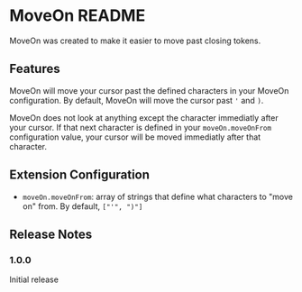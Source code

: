 # MoveOn README

MoveOn was created to make it easier to move past closing tokens.

## Features

MoveOn will move your cursor past the defined characters in your MoveOn configuration. By default, MoveOn will move the cursor past `'` and `)`.

MoveOn does not look at anything except the character immediatly after your cursor. If that next character is defined in your `moveOn.moveOnFrom` configuration value, your cursor will be moved immediatly after that character.

## Extension Configuration

* `moveOn.moveOnFrom`: array of strings that define what characters to "move on" from. By default, `["'", ")"]`

## Release Notes

### 1.0.0

Initial release

